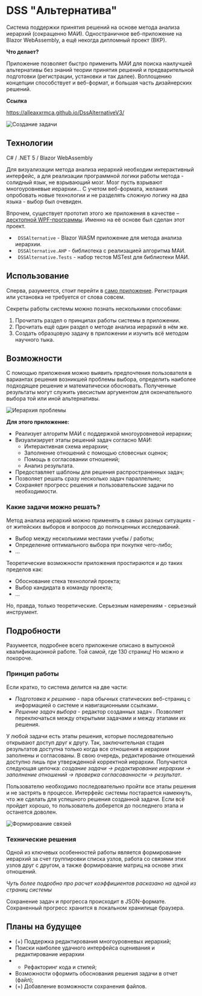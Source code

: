 # DSS "Альтернатива"
Система поддержки принятия решений на основе метода анализа иерархий (сокращенно МАИ). Одностраничное веб-приложение на Blazor WebAssembly, а ещё некогда дипломный проект (ВКР).

**Что делает?**

Приложение позволяет быстро применить МАИ для поиска наилучшей альтернативы без знаний теории принятия решений и предварительной подготовки (регистрации, установки и так далее).
Воплощению концепции способствует и веб-формат, и большая часть дизайнерских решений.

**Ссылка**

https://alleaxxrmca.github.io/DssAlternativeV3/

![Создание задачи](https://i.ibb.co/qB4ddc8/image.png)

## Технологии
C# / .NET 5 / Blazor WebAssembly

Для визуализации метода анализа иерархий необходим интерактивный интерфейс, а для реализации программной логики работы метода - солидный язык, не взрывающий мозг. Мозг пусть взрывают многоуровневые иерархии… 
С учетом веб-формата, желания опробовать новые технологии и не разделять сложную логику на два языка - выбор был очевиден.

Впрочем, существует прототип этого же приложения в качестве – [десктопной WPF-программы](https://github.com/Alleaxx/DSS/tree/master/DSSView). Именно на её основе был сделан этот проект.

- ``` DSSAlternative``` - Blazor WASM приложение для метода анализа иерархии.
- ``` DSSAlternative.AHP``` - библиотека с реализацией алгоритма МАИ.
- ``` DSSAlternative.Tests``` - набор тестов MSTest для библиотеки МАИ.

## Использование

Сперва, разумеется, стоит перейти в [само приложение](https://alleaxxrmca.github.io/DssAlternativeV3/). Регистрация или установка не требуется от слова совсем.

Секреты работы системы можно познать несколькими способами:
1. Прочитать раздел о принципах работы системы в приложении.
2. Прочитать ещё один раздел о методе анализа иерархий в нём же.
3. Создать образцовую задачу в приложении и изучить всё методом научного тыка.

## Возможности
С помощью приложения можно выявить предпочтения пользователя в вариантах решения возникшей проблемы выбора, определить наиболее подходящее решение и математически обосновать.
Полученные результаты могут служить увесистым аргументом для окончательного выбора той или иной альтернативы.

![Иерархия проблемы](https://i.ibb.co/wLJ0Vf4/image.png)

**Для этого приложение:**
- Реализует алгоритм МАИ с поддержкой многоуровневой иерархии;
- Визуализирует этапы решений задач согласно МАИ:
    - Интерактивная схема иерархии;
    - Заполнение отношений с помощью словесных оценок;
    - Помощь в согласовании отношений;
    - Анализ результата.
- Предоставляет шаблоны для решения распространенных задач;
- Позволяет решать сразу несколько задач параллельно;
- Сохраняет прогресс решения и пользовательские задачи по необходимости.

### Какие задачи можно решать?
Метод анализа иерархий можно применять в самых разных ситуациях - от житейских выборов и вопросов до полноценных исследований.
- Выбор между несколькими местами учебы / работы;
- Определение оптимального выбора при покупке чего-либо;
-  ...


Теоретические возможности приложения простираются и до таких пределов как:
- Обоснование стека технологий проекта;
- Выбор кандидата в команду проекта;
-  …

Но, правда, только теоретические. Серьезным намерениям - серьезный инструмент.

## Подробности
Разумеется, подробнее всего приложение описано в выпускной квалификационной работе.
Той самой, где 130 страниц! Но можно и покороче.

### Принцип работы
Если кратко, то система делится на две части:
- *Подготовка к решению* - пара обычных статических веб-страниц с информацией о системе и навигационными ссылками.
- *Решение задач выбора* - редактор созданных задач . Позволяет переключаться между открытыми задачами и между этапами их решения. 

У любой задачи есть этапы решения, которые последовательно открывают доступ друг к другу.
Так, заключительная стадия результатов доступна только когда все отношения в иерархии заполнены и согласованы.
В свою очередь, редактирование отношений доступно лишь при утвержденной корректной иерархии. Получается следующая цепочка:
*создание задачи -> редактирование иерархии -> заполнение отношений -> проверка согласованности -> результат*.

Пользователю необходимо последовательно пройти все этапы решения и не застрять в процессе.
Интерфейс системы постарается намекнуть, что же сделать для успешного решения созданной задачи.
Если всё пройдет хорошо, то пользователь доберется до последнего этапа и останется доволен.

![Формирование связей](https://i.ibb.co/589nyXc/image.png)


### Технические решения
Одной из ключевых особенностей работы является формирование иерархий за счет группировки списка узлов,
работа со связями этих узлов друг с другом, а также формирование матриц на основе этих отношений.

*Чуть более подробно про расчет коэффициентов расказано на одной из страниц системы*

Сохранение задач и прогресса происходит в JSON-формате. Сохраненный прогресс хранится в локальном хранилище браузера.

## Планы на будущее
- (+) Поддержка редактирования многоуровневых иерархий;
- Поиски наиболее удачного интерфейса оценивания и редактирование иерархии
- - Рефакторинг кода и стилей;
- Возможности оформить обоснования решения задачи в отчет (файл);
- (+) Добавление возможности сохранения файлов.
